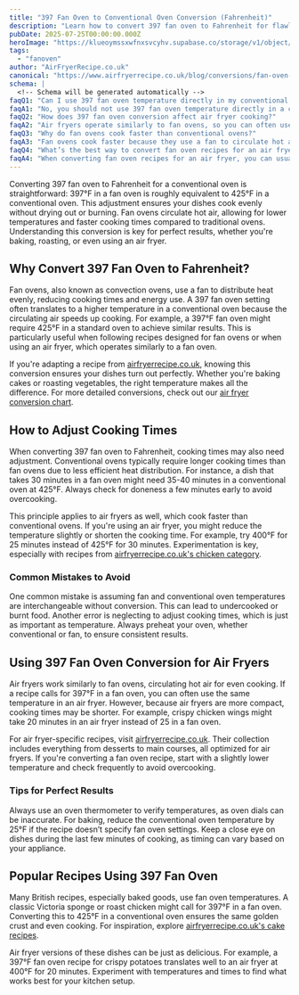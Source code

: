 ```yaml
---
title: "397 Fan Oven to Conventional Oven Conversion (Fahrenheit)"
description: "Learn how to convert 397 fan oven to Fahrenheit for flawless baking results with our simple guide. Get perfect oven temps every time!"
pubDate: 2025-07-25T00:00:00.000Z
heroImage: "https://klueoymssxwfnxsvcyhv.supabase.co/storage/v1/object/public/Shmucket/397-fan-oven-to-conventional-oven-conversion-fahrenheit.png"
tags:
  - "fanoven"
author: "AirFryerRecipe.co.uk"
canonical: "https://www.airfryerrecipe.co.uk/blog/conversions/fan-oven-to-fahrenheit/397-fan-oven-to-conventional-oven-conversion-fahrenheit"
schema: |
  <!-- Schema will be generated automatically -->
faqQ1: "Can I use 397 fan oven temperature directly in my conventional oven?"
faqA1: "No, you should not use 397 fan oven temperature directly in a conventional oven. Fan ovens circulate hot air, allowing them to cook food faster and more evenly at lower temperatures. For a conventional oven, you'll typically need to increase the temperature by about 25-30°F, so 397°F in a fan oven would be around 425°F in a conventional oven."
faqQ2: "How does 397 fan oven conversion affect air fryer cooking?"
faqA2: "Air fryers operate similarly to fan ovens, so you can often use the same temperature (397°F) without conversion. However, because air fryers are more compact and efficient, cooking times may be shorter. Start checking your food a few minutes early to avoid overcooking, and adjust as needed based on your specific air fryer model."
faqQ3: "Why do fan ovens cook faster than conventional ovens?"
faqA3: "Fan ovens cook faster because they use a fan to circulate hot air around the food, ensuring even heat distribution. This eliminates cold spots and allows the food to cook more quickly and evenly. Conventional ovens rely on natural heat circulation, which is less efficient and often requires higher temperatures or longer cooking times to achieve similar results."
faqQ4: "What’s the best way to convert fan oven recipes for an air fryer?"
faqA4: "When converting fan oven recipes for an air fryer, you can usually use the same temperature (e.g., 397°F). However, reduce the cooking time by about 20% since air fryers cook faster due to their compact size and efficient air circulation. Always check food a few minutes before the suggested time and adjust as needed for your specific air fryer."
---
```

<p>Converting 397 fan oven to Fahrenheit for a conventional oven is straightforward: 397°F in a fan oven is roughly equivalent to 425°F in a conventional oven. This adjustment ensures your dishes cook evenly without drying out or burning. Fan ovens circulate hot air, allowing for lower temperatures and faster cooking times compared to traditional ovens. Understanding this conversion is key for perfect results, whether you're baking, roasting, or even using an air fryer.</p>

<h2>Why Convert 397 Fan Oven to Fahrenheit?</h2>
<p>Fan ovens, also known as convection ovens, use a fan to distribute heat evenly, reducing cooking times and energy use. A 397 fan oven setting often translates to a higher temperature in a conventional oven because the circulating air speeds up cooking. For example, a 397°F fan oven might require 425°F in a standard oven to achieve similar results. This is particularly useful when following recipes designed for fan ovens or when using an air fryer, which operates similarly to a fan oven.</p>
<p>If you're adapting a recipe from <a href=https://www.airfryerrecipe.co.uk/recipes>airfryerrecipe.co.uk</a>, knowing this conversion ensures your dishes turn out perfectly. Whether you're baking cakes or roasting vegetables, the right temperature makes all the difference. For more detailed conversions, check out our <a href=https://www.airfryerrecipe.co.uk/air-fryer-conversion-chart>air fryer conversion chart</a>.</p>

<h2>How to Adjust Cooking Times</h2>
<p>When converting 397 fan oven to Fahrenheit, cooking times may also need adjustment. Conventional ovens typically require longer cooking times than fan ovens due to less efficient heat distribution. For instance, a dish that takes 30 minutes in a fan oven might need 35-40 minutes in a conventional oven at 425°F. Always check for doneness a few minutes early to avoid overcooking.</p>
<p>This principle applies to air fryers as well, which cook faster than conventional ovens. If you're using an air fryer, you might reduce the temperature slightly or shorten the cooking time. For example, try 400°F for 25 minutes instead of 425°F for 30 minutes. Experimentation is key, especially with recipes from <a href=https://www.airfryerrecipe.co.uk/recipe-category/chicken>airfryerrecipe.co.uk's chicken category</a>.</p>

<h3>Common Mistakes to Avoid</h3>
<p>One common mistake is assuming fan and conventional oven temperatures are interchangeable without conversion. This can lead to undercooked or burnt food. Another error is neglecting to adjust cooking times, which is just as important as temperature. Always preheat your oven, whether conventional or fan, to ensure consistent results.</p>

<h2>Using 397 Fan Oven Conversion for Air Fryers</h2>
<p>Air fryers work similarly to fan ovens, circulating hot air for even cooking. If a recipe calls for 397°F in a fan oven, you can often use the same temperature in an air fryer. However, because air fryers are more compact, cooking times may be shorter. For example, crispy chicken wings might take 20 minutes in an air fryer instead of 25 in a fan oven.</p>
<p>For air fryer-specific recipes, visit <a href=https://www.airfryerrecipe.co.uk>airfryerrecipe.co.uk</a>. Their collection includes everything from desserts to main courses, all optimized for air fryers. If you're converting a fan oven recipe, start with a slightly lower temperature and check frequently to avoid overcooking.</p>

<h3>Tips for Perfect Results</h3>
<p>Always use an oven thermometer to verify temperatures, as oven dials can be inaccurate. For baking, reduce the conventional oven temperature by 25°F if the recipe doesn’t specify fan oven settings. Keep a close eye on dishes during the last few minutes of cooking, as timing can vary based on your appliance.</p>

<h2>Popular Recipes Using 397 Fan Oven</h2>
<p>Many British recipes, especially baked goods, use fan oven temperatures. A classic Victoria sponge or roast chicken might call for 397°F in a fan oven. Converting this to 425°F in a conventional oven ensures the same golden crust and even cooking. For inspiration, explore <a href=https://www.airfryerrecipe.co.uk/recipe-category/cakes>airfryerrecipe.co.uk's cake recipes</a>.</p>
<p>Air fryer versions of these dishes can be just as delicious. For example, a 397°F fan oven recipe for crispy potatoes translates well to an air fryer at 400°F for 20 minutes. Experiment with temperatures and times to find what works best for your kitchen setup.</p>
